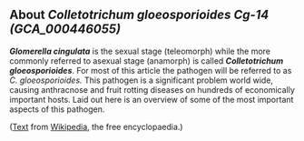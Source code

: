 About *Colletotrichum gloeosporioides Cg-14 (GCA\_000446055)* 
-------------------------------------------------------------



***Glomerella cingulata*** is the sexual stage (teleomorph) while the
more commonly referred to asexual stage (anamorph) is called
***Colletotrichum gloeosporioides***. For most of this article the
pathogen will be referred to as *C. gloeosporioides.* This pathogen is a
significant problem world wide, causing anthracnose and fruit rotting
diseases on hundreds of economically important hosts. Laid out here is
an overview of some of the most important aspects of this pathogen.

([Text](http://en.wikipedia.org/wiki/Glomerella_cingulata) from
[Wikipedia](http://en.wikipedia.org/), the free encyclopaedia.)
